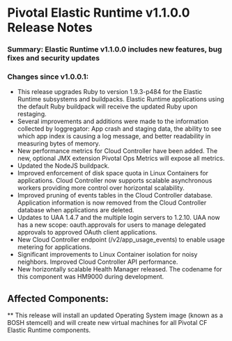 # Pivotal Elastic Runtime v1.1.0.0 Release Notes

### Summary: Elastic Runtime v1.1.0.0 includes new features, bug fixes and security updates

### Changes since v1.0.0.1:

* This release upgrades Ruby to version 1.9.3-p484 for the Elastic Runtime subsystems and buildpacks.  Elastic Runtime applications using the default Ruby buildpack will receive the updated Ruby upon restaging.
* Several improvements and additions were made to the information collected by loggregator: App crash and staging data, the ability to see which app index is causing a log message, and better readability in measuring bytes of memory.
* New performance metrics for Cloud Controller have been added. The new, optional JMX extension Pivotal Ops Metrics will expose all metrics.  
* Updated the NodeJS buildpack.
* Improved enforcement of disk space quota in Linux Containers for applications.
Cloud Controller now supports scalable asynchronous workers providing more control over horizontal scalability. 
* Improved pruning of events tables in the Cloud Controller database.
Application information is now removed from the Cloud Controller database when applications are deleted.
* Updates to UAA 1.4.7 and the multiple login servers to 1.2.10. UAA now has a new scope: oauth.approvals for users to manage delegated approvals to approved OAuth client applications.
* New Cloud Controller endpoint (/v2/app_usage_events) to enable usage metering for applications. 
* Significant improvements to Linux Container isolation for noisy neighbors.
Improved Cloud Controller API performance.
* New horizontally scalable Health Manager released. The codename for this component was HM9000 during development.

## Affected Components:

** This release will install an updated Operating System image (known as a BOSH stemcell)  and will create new virtual machines for all Pivotal CF Elastic Runtime components.
